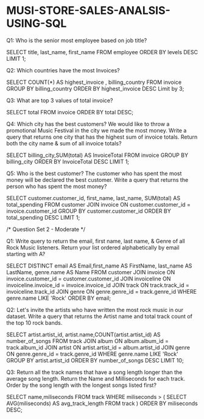 # MUSI-STORE-SALES-ANALSIS-USING-SQL

 Q1: Who is the senior most employee based on job title?

SELECT title, last_name, first_name 
FROM employee
ORDER BY levels DESC
LIMIT 1;

 Q2: Which countries have the most Invoices? 

SELECT COUNT(*) AS highest_invoice , billing_country 
FROM invoice
GROUP BY billing_country
ORDER BY highest_invoice DESC
Limit by 3;


 Q3: What are top 3 values of total invoice? 

SELECT total 
FROM invoice
ORDER BY total DESC;

Q4: Which city has the best customers? We would like to throw a promotional Music Festival in the city we made the most money. 
Write a query that returns one city that has the highest sum of invoice totals. 
Return both the city name & sum of all invoice totals?

SELECT billing_city,SUM(total) AS InvoiceTotal
FROM invoice
GROUP BY billing_city
ORDER BY InvoiceTotal DESC
LIMIT 1;

Q5: Who is the best customer? The customer who has spent the most money will be declared the best customer. 
Write a query that returns the person who has spent the most money?

SELECT customer.customer_id, first_name, last_name, SUM(total) AS total_spending
FROM customer
JOIN invoice ON customer.customer_id = invoice.customer_id
GROUP BY customer.customer_id
ORDER BY total_spending DESC
LIMIT 1;


/* Question Set 2 - Moderate */

Q1: Write query to return the email, first name, last name, & Genre of all Rock Music listeners. 
Return your list ordered alphabetically by email starting with A?

SELECT DISTINCT email AS Email,first_name AS FirstName, last_name AS LastName, genre.name AS Name
FROM customer
JOIN invoice ON invoice.customer_id = customer.customer_id
JOIN invoiceline ON invoiceline.invoice_id = invoice.invoice_id
JOIN track ON track.track_id = invoiceline.track_id
JOIN genre ON genre.genre_id = track.genre_id
WHERE genre.name LIKE 'Rock'
ORDER BY email;


Q2: Let's invite the artists who have written the most rock music in our dataset. 
Write a query that returns the Artist name and total track count of the top 10 rock bands. 

SELECT artist.artist_id, artist.name,COUNT(artist.artist_id) AS number_of_songs
FROM track
JOIN album ON album.album_id = track.album_id
JOIN artist ON artist.artist_id = album.artist_id
JOIN genre ON genre.genre_id = track.genre_id
WHERE genre.name LIKE 'Rock'
GROUP BY artist.artist_id
ORDER BY number_of_songs DESC
LIMIT 10;

Q3: Return all the track names that have a song length longer than the average song length. 
Return the Name and Milliseconds for each track. Order by the song length with the longest songs listed first?

SELECT name,miliseconds
FROM track
WHERE miliseconds > (
	SELECT AVG(miliseconds) AS avg_track_length
	FROM track )
ORDER BY miliseconds DESC;


